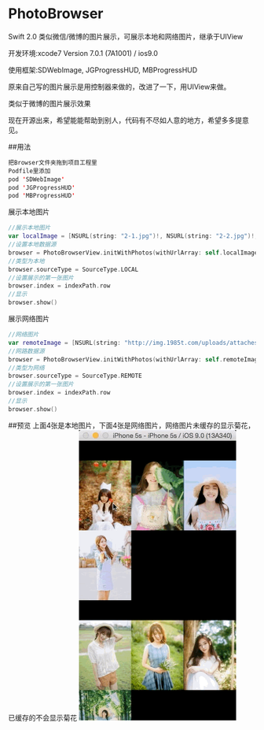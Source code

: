 # PhotoBrowser
Swift 2.0 类似微信/微博的图片展示，可展示本地和网络图片，继承于UIView

开发环境:xcode7 Version 7.0.1 (7A1001) / ios9.0

使用框架:SDWebImage, JGProgressHUD, MBProgressHUD

原来自己写的图片展示是用控制器来做的，改进了一下，用UIView来做。

类似于微博的图片展示效果

现在开源出来，希望能能帮助到别人，代码有不尽如人意的地方，希望多多提意见。

##用法
```swift
把Browser文件夹拖到项目工程里
Podfile里添加
pod 'SDWebImage'
pod 'JGProgressHUD'
pod 'MBProgressHUD'
```
展示本地图片
```swift
//展示本地图片
var localImage = [NSURL(string: "2-1.jpg")!, NSURL(string: "2-2.jpg")!, NSURL(string: "2-3.jpg")!, NSURL(string: "2-4.jpg")!]
//设置本地数据源
browser = PhotoBrowserView.initWithPhotos(withUrlArray: self.localImage)
//类型为本地
browser.sourceType = SourceType.LOCAL
//设置展示的第一张图片
browser.index = indexPath.row
//显示
browser.show()
```
展示网络图片
```swift
//网络图片
var remoteImage = [NSURL(string: "http://img.1985t.com/uploads/attaches/2015/08/45787-uWfw1o.jpg")!, NSURL(string: "http://img.1985t.com/uploads/attaches/2015/08/45770-iRuWwg.jpg")!, NSURL(string: "http://img.1985t.com/uploads/attaches/2015/08/45543-jr0g0R.jpg")!, NSURL(string: "http://img.1985t.com/uploads/attaches/2015/08/45541-qd82Lh.jpg")!]
//网路数据源
browser = PhotoBrowserView.initWithPhotos(withUrlArray: self.remoteImage)
//类型为网络
browser.sourceType = SourceType.REMOTE
//设置展示的第一张图片
browser.index = indexPath.row
//显示
browser.show()
```

##预览
上面4张是本地图片，下面4张是网络图片，网络图片未缓存的显示菊花，已缓存的不会显示菊花
![](https://github.com/luzefeng/PhotoBrowser/blob/master/preview.gif)
